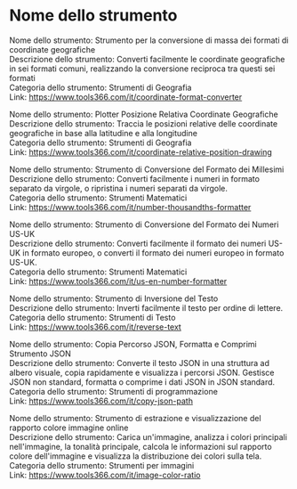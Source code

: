 # Nome dello strumento

Nome dello strumento: Strumento per la conversione di massa dei formati di coordinate geografiche  
Descrizione dello strumento: Converti facilmente le coordinate geografiche in sei formati comuni, realizzando la conversione reciproca tra questi sei formati  
Categoria dello strumento: Strumenti di Geografia  
Link: https://www.tools366.com/it/coordinate-format-converter

Nome dello strumento: Plotter Posizione Relativa Coordinate Geografiche  
Descrizione dello strumento: Traccia le posizioni relative delle coordinate geografiche in base alla latitudine e alla longitudine  
Categoria dello strumento: Strumenti di Geografia  
Link: https://www.tools366.com/it/coordinate-relative-position-drawing

Nome dello strumento: Strumento di Conversione del Formato dei Millesimi  
Descrizione dello strumento: Converti facilmente i numeri in formato separato da virgole, o ripristina i numeri separati da virgole.  
Categoria dello strumento: Strumenti Matematici  
Link: https://www.tools366.com/it/number-thousandths-formatter

Nome dello strumento: Strumento di Conversione del Formato dei Numeri US-UK  
Descrizione dello strumento: Converti facilmente il formato dei numeri US-UK in formato europeo, o converti il formato dei numeri europeo in formato US-UK.  
Categoria dello strumento: Strumenti Matematici  
Link: https://www.tools366.com/it/us-en-number-formatter

Nome dello strumento: Strumento di Inversione del Testo  
Descrizione dello strumento: Inverti facilmente il testo per ordine di lettere.  
Categoria dello strumento: Strumenti di Testo  
Link: https://www.tools366.com/it/reverse-text

Nome dello strumento: Copia Percorso JSON, Formatta e Comprimi Strumento JSON  
Descrizione dello strumento: Converte il testo JSON in una struttura ad albero visuale, copia rapidamente e visualizza i percorsi JSON. Gestisce JSON non standard, formatta o comprime i dati JSON in JSON standard.  
Categoria dello strumento: Strumenti di programmazione  
Link: https://www.tools366.com/it/copy-json-path

Nome dello strumento: Strumento di estrazione e visualizzazione del rapporto colore immagine online  
Descrizione dello strumento: Carica un'immagine, analizza i colori principali nell'immagine, la tonalità principale, calcola le informazioni sul rapporto colore dell'immagine e visualizza la distribuzione dei colori sulla tela.  
Categoria dello strumento: Strumenti per immagini  
Link: https://www.tools366.com/it/image-color-ratio

